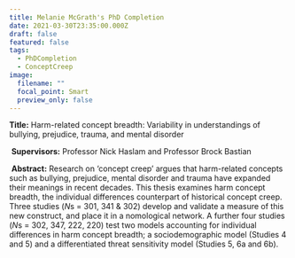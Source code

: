 ```yaml
---
title: Melanie McGrath's PhD Completion
date: 2021-03-30T23:35:00.000Z
draft: false
featured: false
tags:
  - PhDCompletion
  - ConceptCreep
image:
  filename: ""
  focal_point: Smart
  preview_only: false
---
```

**Title:** Harm-related concept breadth: Variability in understandings of bullying, prejudice, trauma, and mental disorder

 **Supervisors:** Professor Nick Haslam and Professor Brock Bastian

 **Abstract:** Research on ‘concept creep’ argues that harm-related concepts such as bullying, prejudice, mental disorder and trauma have expanded their meanings in recent decades. This thesis examines harm concept breadth, the individual differences counterpart of historical concept creep. Three studies (*N*s = 301, 341 & 302) develop and validate a measure of this new construct, and place it in a nomological network. A further four studies (*N*s = 302, 347, 222, 220) test two models accounting for individual differences in harm concept breadth; a sociodemographic model (Studies 4 and 5) and a differentiated threat sensitivity model (Studies 5, 6a and 6b).
